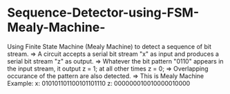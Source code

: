 # Sequence-Detector-using-FSM-Mealy-Machine-
Using Finite State Machine (Mealy Machine)  to detect a sequence of bit stream.
=> A circuit accepts a serial bit stream "x" as input and produces a serial bit stream "z"
  as output.
=> Whatever the bit pattern "0110" appears in the input stream, it output z = 1; at all other times
  z = 0;
=> Overlapping occurance of the pattern are also detected.
=> This is Mealy Machine
    Example: x: 010101101100101101110
             z: 000000010010000010000
